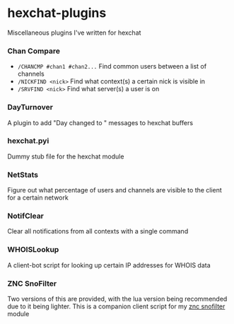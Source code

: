 # hexchat-plugins
Miscellaneous plugins I've written for hexchat

### Chan Compare
- `/CHANCMP #chan1 #chan2...` Find common users between a list of channels
- `/NICKFIND <nick>` Find what context(s) a certain nick is visible in
- `/SRVFIND <nick>` Find what server(s) a user is on

### DayTurnover
A plugin to add "Day changed to " messages to hexchat buffers

### hexchat.pyi
Dummy stub file for the hexchat module

### NetStats
Figure out what percentage of users and channels are visible to the client for a certain network

### NotifClear
Clear all notifications from all contexts with a single command

### WHOISLookup
A client-bot script for looking up certain IP addresses for WHOIS data

### ZNC SnoFilter
Two versions of this are provided, with the lua version being recommended due to it being lighter. This is a companion client script for my [znc snofilter](https://github.com/TotallyNotRobots/znc-modules/blob/master/python/snofilter.py) module
